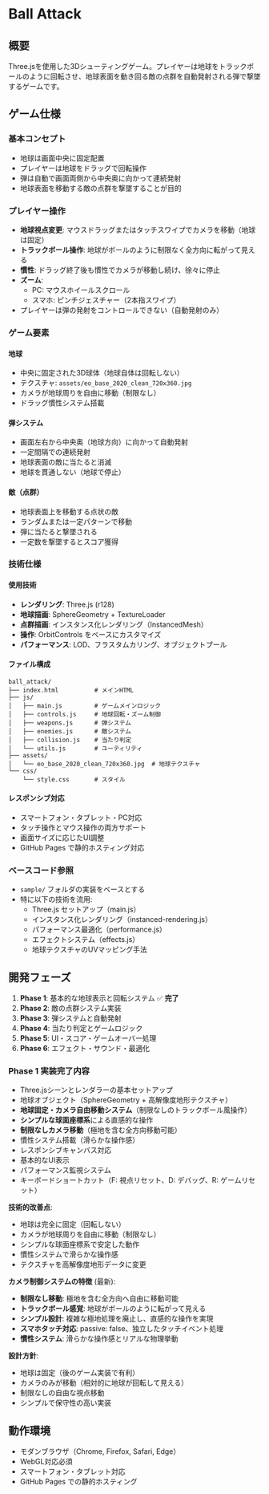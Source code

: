 # Ball Attack

## 概要
Three.jsを使用した3Dシューティングゲーム。プレイヤーは地球をトラックボールのように回転させ、地球表面を動き回る敵の点群を自動発射される弾で撃墜するゲームです。

## ゲーム仕様

### 基本コンセプト
- 地球は画面中央に固定配置
- プレイヤーは地球をドラッグで回転操作
- 弾は自動で画面両側から中央奥に向かって連続発射
- 地球表面を移動する敵の点群を撃墜することが目的

### プレイヤー操作
- **地球視点変更**: マウスドラッグまたはタッチスワイプでカメラを移動（地球は固定）
- **トラックボール操作**: 地球がボールのように制限なく全方向に転がって見える
- **慣性**: ドラッグ終了後も慣性でカメラが移動し続け、徐々に停止
- **ズーム**: 
  - PC: マウスホイールスクロール
  - スマホ: ピンチジェスチャー（2本指スワイプ）
- プレイヤーは弾の発射をコントロールできない（自動発射のみ）

### ゲーム要素

#### 地球
- 中央に固定された3D球体（地球自体は回転しない）
- テクスチャ: `assets/eo_base_2020_clean_720x360.jpg`
- カメラが地球周りを自由に移動（制限なし）
- ドラッグ慣性システム搭載

#### 弾システム
- 画面左右から中央奥（地球方向）に向かって自動発射
- 一定間隔での連続発射
- 地球表面の敵に当たると消滅
- 地球を貫通しない（地球で停止）

#### 敵（点群）
- 地球表面上を移動する点状の敵
- ランダムまたは一定パターンで移動
- 弾に当たると撃墜される
- 一定数を撃墜するとスコア獲得

### 技術仕様

#### 使用技術
- **レンダリング**: Three.js (r128)
- **地球描画**: SphereGeometry + TextureLoader
- **点群描画**: インスタンス化レンダリング（InstancedMesh）
- **操作**: OrbitControls をベースにカスタマイズ
- **パフォーマンス**: LOD、フラスタムカリング、オブジェクトプール

#### ファイル構成
```
ball_attack/
├── index.html          # メインHTML
├── js/
│   ├── main.js         # ゲームメインロジック
│   ├── controls.js     # 地球回転・ズーム制御
│   ├── weapons.js      # 弾システム
│   ├── enemies.js      # 敵システム
│   ├── collision.js    # 当たり判定
│   └── utils.js        # ユーティリティ
├── assets/
│   └── eo_base_2020_clean_720x360.jpg  # 地球テクスチャ
└── css/
    └── style.css       # スタイル
```

#### レスポンシブ対応
- スマートフォン・タブレット・PC対応
- タッチ操作とマウス操作の両方サポート
- 画面サイズに応じたUI調整
- GitHub Pages で静的ホスティング対応

### ベースコード参照
- `sample/` フォルダの実装をベースとする
- 特に以下の技術を流用:
  - Three.js セットアップ（main.js）
  - インスタンス化レンダリング（instanced-rendering.js）
  - パフォーマンス最適化（performance.js）
  - エフェクトシステム（effects.js）
  - 地球テクスチャのUVマッピング手法

## 開発フェーズ
1. **Phase 1**: 基本的な地球表示と回転システム ✅ **完了**
2. **Phase 2**: 敵の点群システム実装
3. **Phase 3**: 弾システムと自動発射
4. **Phase 4**: 当たり判定とゲームロジック
5. **Phase 5**: UI・スコア・ゲームオーバー処理
6. **Phase 6**: エフェクト・サウンド・最適化

### Phase 1 実装完了内容
- Three.jsシーンとレンダラーの基本セットアップ
- 地球オブジェクト（SphereGeometry + 高解像度地形テクスチャ）
- **地球固定・カメラ自由移動システム**（制限なしのトラックボール風操作）
- **シンプルな球面座標系**による直感的な操作
- **制限なしカメラ移動**（極地を含む全方向移動可能）
- 慣性システム搭載（滑らかな操作感）
- レスポンシブキャンバス対応
- 基本的なUI表示
- パフォーマンス監視システム
- キーボードショートカット（F: 視点リセット、D: デバッグ、R: ゲームリセット）

**技術的改善点**:
- 地球は完全に固定（回転しない）
- カメラが地球周りを自由に移動（制限なし）
- シンプルな球面座標系で安定した動作
- 慣性システムで滑らかな操作感
- テクスチャを高解像度地形データに変更

**カメラ制御システムの特徴** (最新):
- **制限なし移動**: 極地を含む全方向へ自由に移動可能
- **トラックボール感覚**: 地球がボールのように転がって見える
- **シンプル設計**: 複雑な極地処理を廃止し、直感的な操作を実現
- **スマホタッチ対応**: passive: false、独立したタッチイベント処理
- **慣性システム**: 滑らかな操作感とリアルな物理挙動

**設計方針**:
- 地球は固定（後のゲーム実装で有利）
- カメラのみが移動（相対的に地球が回転して見える）
- 制限なしの自由な視点移動
- シンプルで保守性の高い実装

## 動作環境
- モダンブラウザ（Chrome, Firefox, Safari, Edge）
- WebGL対応必須
- スマートフォン・タブレット対応
- GitHub Pages での静的ホスティング
